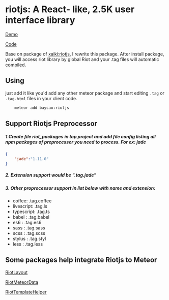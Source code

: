 # riotjs: A React- like, 2.5K user interface library

[Demo](http://simple-todos-riot-meteor-data.meteor.com/)

[Code](https://github.com/baysao/simple-todos-riot-meteor-data.git)

Base on package of [xaiki:riotjs](https://github.com/xaiki/meteor-riotjs.git), I rewrite this package. After install package, you will access riot library by global Riot and your .tag files will automatic compiled.

## Using

just add it like you'd add any other meteor package and start editing `.tag` or `.tag.html`
files in your client code.

```sh
    meteor add baysao:riotjs
```

## Support Riotjs Preprocessor 
##### 1.Create file riot_packages in top project and add file config listing all npm packages of preprocessor you need to process. For ex: jade
```json
{
	"jade":"1.11.0"
}
```
##### 2. Extension support would be ".tag.jade"
##### 3. Other proprocessor support in list below with name and extension:
* coffee: .tag.coffee
* livescript: .tag.ls
* typescript: .tag.ts
* babel		: .tag.babel
* es6		: .tag.es6
* sass		: .tag.sass
* scss		: .tag.scss
* stylus	: .tag.styl
* less		: .tag.less



## Some packages help integrate Riotjs to Meteor

[RiotLayout](https://github.com/baysao/meteor-riot-layout)

[RiotMeteorData](https://github.com/baysao/riot-meteor-data)

[RiotTemplateHelper](https://github.com/baysao/riot-template-helper)

